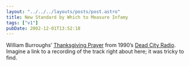```yaml
---
layout: "../../../layouts/posts/post.astro"
title: New Standard by Which to Measure Infamy
tags: ["v1"]
pubDate: 2002-12-01T13:52:18
---
```


William Burroughs&#8217; [Thanksgiving Prayer][1] from 1990&#8217;s [Dead City Radio][2]. Imagine a link to a recording of the track right about here<!-- subtle as a brick in a half-sock: http://everythingisnt.com/images/Burroughs-Thanksgiving.mp3  - sorry, Everything Isn't!-->; it was tricky to find.

[1]: http://www.inter-zone.org/thanks.html "Inter-Zone.org: William Burroughs' Thanksgiving Prayer"
[2]: http://www.amazon.co.uk/exec/obidos/ASIN/B000001FYF/ohsky "Amazon.co.uk: William Burroughs' Dead City Radio"
